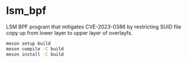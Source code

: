# lsm_bpf

LSM BPF program that mitigates CVE-2023-0386 by restricting SUID file copy up from lower layer to upper layer of overlayfs.

```sh
meson setup build
meson compile -C build
meson install -C build
```
